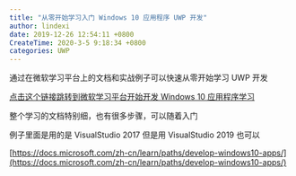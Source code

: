 ```yaml
---
title: "从零开始学习入门 Windows 10 应用程序 UWP 开发"
author: lindexi
date: 2019-12-26 12:54:11 +0800
CreateTime: 2020-3-5 9:18:34 +0800
categories: UWP
---
```


通过在微软学习平台上的文档和实战例子可以快速从零开始学习 UWP 开发

<!--more-->


<!-- 发布 -->

[点击这个链接跳转到微软学习平台开始开发 Windows 10 应用程序学习](https://docs.microsoft.com/zh-cn/learn/paths/develop-windows10-apps/ )

整个学习的文档特别细，也有很多步骤，可以随着入门

例子里面是用的是 VisualStudio 2017 但是用 VisualStudio 2019 也可以

[https://docs.microsoft.com/zh-cn/learn/paths/develop-windows10-apps/](https://docs.microsoft.com/zh-cn/learn/paths/develop-windows10-apps/)

